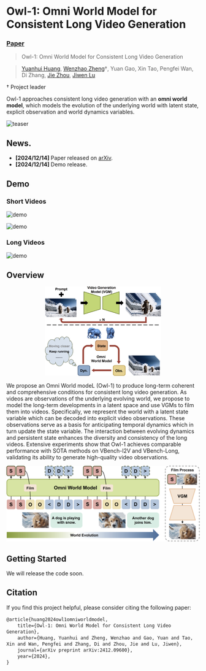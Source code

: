 # Owl-1: Omni World Model for Consistent Long Video Generation
### [Paper](https://arxiv.org/abs/2412.09600)

> Owl-1: Omni World Model for Consistent Long Video Generation

> [Yuanhui Huang](https://scholar.google.com/citations?hl=zh-CN&user=LKVgsk4AAAAJ), [Wenzhao Zheng](https://wzzheng.net/)$\dagger$, Yuan Gao, Xin Tao, Pengfei Wan, Di Zhang, [Jie Zhou](https://scholar.google.com/citations?user=6a79aPwAAAAJ&hl=en&authuser=1), [Jiwen Lu](http://ivg.au.tsinghua.edu.cn/Jiwen_Lu/)

$\dagger$ Project leader

Owl-1 approaches consistent long video generation with an **omni world model**, which models the evolution of the underlying world with latent state, explicit observation and world dynamics variables.

![teaser](./assets/teaser.png)

## News.
- **[2024/12/14]** Paper released on [arXiv](https://arxiv.org/abs/2412.09600).
- **[2024/12/14]** Demo release.

## Demo

### Short Videos
![demo](./assets/videos_vbench.gif)

![demo](./assets/videos_short.gif)

### Long Videos
![demo](./assets/videos_long.gif)


## Overview
<p align = "center"> 
<img src="./assets/comparison.png" width="60%" />
</p>

We propose an Omni World modeL (Owl-1) to produce long-term coherent and comprehensive conditions for consistent long video generation. 
As videos are observations of the underlying evolving world, we propose to model the long-term developments in a latent space and use VGMs to film them into videos.
Specifically, we represent the world with a latent state variable which can be decoded into explicit video observations.
These observations serve as a basis for anticipating temporal dynamics which in turn update the state variable.
The interaction between evolving dynamics and persistent state enhances the diversity and consistency of the long videos.
Extensive experiments show that Owl-1 achieves comparable performance with SOTA methods on VBench-I2V and VBench-Long, validating its ability to generate high-quality video observations.


![overview](./assets/overview.png)

## Getting Started
We will release the code soon.

## Citation

If you find this project helpful, please consider citing the following paper:
```
@article{huang2024owl1omniworldmodel,
    title={Owl-1: Omni World Model for Consistent Long Video Generation}, 
    author={Huang, Yuanhui and Zheng, Wenzhao and Gao, Yuan and Tao, Xin and Wan, Pengfei and Zhang, Di and Zhou, Jie and Lu, Jiwen},
    journal={arXiv preprint arXiv:2412.09600},
    year={2024},
}
```